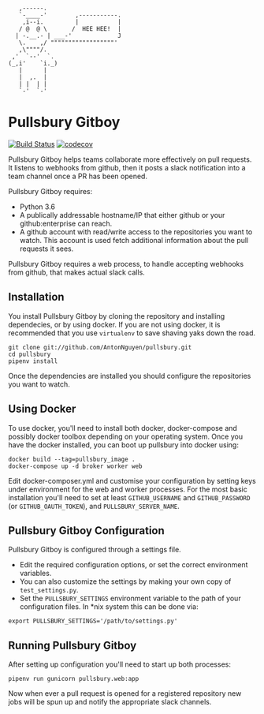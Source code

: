        ,------.
       `-____-'        ,-----------.
        ,i--i.         |           |
       / @  @ \       /  HEE HEE!  |
      | -.__.- | ___-'             J
       \.    ,/ """"""""""""""""""'
       ,\""""/.
     ,'  `--'  `.
    (_,i'    `i._)
       |      |
       |  ,.  |
       | |  | |
       `-'  `-'

# Pullsbury Gitboy

[![Build Status](https://travis-ci.org/AntonNguyen/pullsbury.svg?branch=master)](https://travis-ci.org/AntonNguyen/pullsbury)
[![codecov](https://codecov.io/gh/AntonNguyen/pullsbury/branch/master/graph/badge.svg)](https://codecov.io/gh/AntonNguyen/pullsbury)

Pullsbury Gitboy helps teams collaborate more effectively on pull requests.
It listens to webhooks from github, then it posts a slack notification into
a team channel once a PR has been opened.

Pullsbury Gitboy requires:

* Python 3.6
* A publically addressable hostname/IP that either github or your github:enterprise
can reach.
* A github account with read/write access to the repositories you want to watch. This
account is used fetch additional information about the pull requests it sees.

Pullsbury Gitboy requires a web process, to handle accepting webhooks from github,
that makes actual slack calls.


## Installation

You install Pullsbury Gitboy by cloning the repository and installing dependecies,
or by using docker. If you are not using docker, it is recommended that you use
`virtualenv` to save shaving yaks down the road.

    git clone git://github.com/AntonNguyen/pullsbury.git
    cd pullsbury
    pipenv install

Once the dependencies are installed you should configure the repositories you want to watch.

## Using Docker

To use docker, you'll need to install both docker, docker-compose and possibly docker toolbox
depending on your operating system. Once you have the docker installed, you can boot up pullsbury
into docker using:

    docker build --tag=pullsbury_image .
    docker-compose up -d broker worker web

Edit docker-composer.yml and customise your configuration by setting keys under environment for the
web and worker processes. For the most basic installation you'll need to set at least `GITHUB_USERNAME`
and `GITHUB_PASSWORD` (or `GITHUB_OAUTH_TOKEN`), and `PULLSBURY_SERVER_NAME`.

## Pullsbury Gitboy Configuration

Pullsbury Gitboy is configured through a settings file.

* Edit the required configuration options, or set the correct environment variables.
* You can also customize the settings by making your own copy of `test_settings.py`.
* Set the `PULLSBURY_SETTINGS` environment variable to the path
of your configuration files. In \*nix system this can be done via:
```
export PULLSBURY_SETTINGS='/path/to/settings.py'
```

## Running Pullsbury Gitboy

After setting up configuration you'll need to start up both processes:

    pipenv run gunicorn pullsbury.web:app

Now when ever a pull request is opened for a registered repository
new jobs will be spun up and notify the appropriate slack channels.
